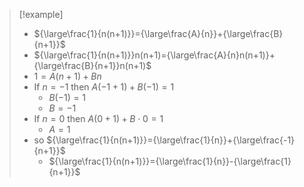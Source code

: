 > [!example]
> - ${\large\frac{1}{n(n+1)}}={\large\frac{A}{n}}+{\large\frac{B}{n+1}}$
> - ${\large\frac{1}{n(n+1)}}n(n+1)={\large\frac{A}{n}n(n+1)}+{\large\frac{B}{n+1}}n(n+1)$
> - $1=A(n+1)+Bn$
> - If $n=-1$ then $A(-1+1)+B(-1)=1$
> 	- $B(-1)=1$
> 	- $B=-1$
> - If $n=0$ then $A(0+1)+B\cdot0=1$
> 	- $A=1$
> - so ${\large\frac{1}{n(n+1)}}={\large\frac{1}{n}}+{\large\frac{-1}{n+1}}$
> 	- ${\large\frac{1}{n(n+1)}}={\large\frac{1}{n}}-{\large\frac{1}{n+1}}$
